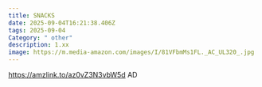 ```yaml
---
title: SNACKS
date: 2025-09-04T16:21:38.406Z
tags: 2025-09-04
Category: " other"
description: 1.xx
image: https://m.media-amazon.com/images/I/81VFbmMs1FL._AC_UL320_.jpg
---
```

https://amzlink.to/az0vZ3N3vbW5d    AD
